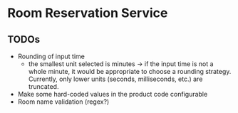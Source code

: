 # Room Reservation Service

## TODOs

- Rounding of input time
  - the smallest unit selected is minutes -> if the input time is not a whole minute, it would be appropriate to choose a rounding strategy. Currently, only lower units (seconds, milliseconds, etc.) are truncated.
- Make some hard-coded values in the product code configurable
- Room name validation (regex?)